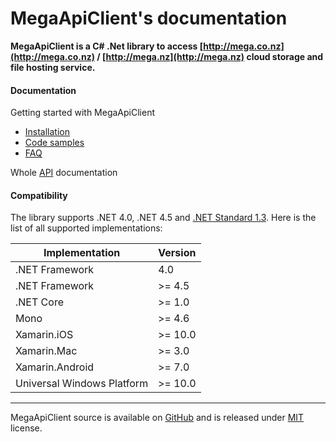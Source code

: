 # **MegaApiClient**'s documentation

**MegaApiClient is a C# .Net library to access [http://mega.co.nz](http://mega.co.nz) / [http://mega.nz](http://mega.nz) cloud storage and file hosting service.**


#### Documentation

Getting started with MegaApiClient
  * [Installation](xref:installation)
  * [Code samples](xref:samples)
  * [FAQ](xref:faq)

Whole [API](xref:CG.Web.MegaApiClient.MegaApiClient) documentation


#### Compatibility

The library supports .NET 4.0, .NET 4.5 and [.NET Standard 1.3](https://docs.microsoft.com/en-us/dotnet/standard/net-standard). Here is the list of all supported implementations:

| Implementation             | Version |
|----------------------------|---------|
| .NET Framework             | 4.0     |
| .NET Framework             | >= 4.5  |
| .NET Core                  | >= 1.0  |
| Mono                       | >= 4.6  |
| Xamarin.iOS                | >= 10.0 |
| Xamarin.Mac                | >= 3.0  |
| Xamarin.Android            | >= 7.0  |
| Universal Windows Platform | >= 10.0 |


---

MegaApiClient source is available on [GitHub](https://github.com/gpailler/MegaApiClient) and is released under [MIT](https://choosealicense.com/licenses/mit/) license.
